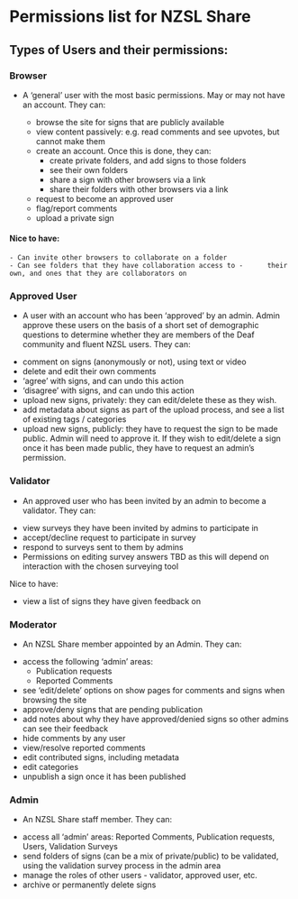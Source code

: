 # Permissions list for NZSL Share

## Types of Users and their permissions:

### Browser

- A ‘general’ user with the most basic permissions. May or may not have an
  account. They can:

  - browse the site for signs that are publicly available
  - view content passively: e.g. read comments and see upvotes, but cannot make
    them
  - create an account. Once this is done, they can:
    - create private folders, and add signs to those folders
    - see their own folders
    - share a sign with other browsers via a link
    - share their folders with other browsers via a link
  - request to become an approved user
  - flag/report comments
  - upload a private sign

#### Nice to have:

    - Can invite other browsers to collaborate on a folder
    - Can see folders that they have collaboration access to -      their own, and ones that they are collaborators on

### Approved User

- A user with an account who has been ‘approved’ by an admin. Admin approve
  these users on the basis of a short set of demographic questions to determine
  whether they are members of the Deaf community and fluent NZSL users. They
  can:

* comment on signs (anonymously or not), using text or video
* delete and edit their own comments
* ‘agree’ with signs, and can undo this action
* ‘disagree’ with signs, and can undo this action
* upload new signs, privately: they can edit/delete these as they wish.
* add metadata about signs as part of the upload process, and see a list of
  existing tags / categories
* upload new signs, publicly: they have to request the sign to be made public.
  Admin will need to approve it. If they wish to edit/delete a sign once it has
  been made public, they have to request an admin’s permission.

### Validator

- An approved user who has been invited by an admin to become a validator. They
  can:

* view surveys they have been invited by admins to participate in
* accept/decline request to participate in survey
* respond to surveys sent to them by admins
* Permissions on editing survey answers TBD as this will depend on interaction
  with the chosen surveying tool

Nice to have:

- view a list of signs they have given feedback on

### Moderator

- An NZSL Share member appointed by an Admin. They can:

* access the following ‘admin’ areas:
  - Publication requests
  - Reported Comments
* see ‘edit/delete’ options on show pages for comments and signs when browsing
  the site
* approve/deny signs that are pending publication
* add notes about why they have approved/denied signs so other admins can see
  their feedback
* hide comments by any user
* view/resolve reported comments
* edit contributed signs, including metadata
* edit categories
* unpublish a sign once it has been published

### Admin

- An NZSL Share staff member. They can:

* access all ‘admin’ areas: Reported Comments, Publication requests, Users,
  Validation Surveys
* send folders of signs (can be a mix of private/public) to be validated, using
  the validation survey process in the admin area
* manage the roles of other users - validator, approved user, etc.
* archive or permanently delete signs
